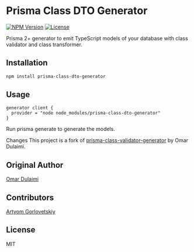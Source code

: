 # Prisma Class DTO Generator

[![NPM Version](https://img.shields.io/npm/v/prisma-class-dto-generator.svg)](https://www.npmjs.com/package/prisma-class-dto-generator)
[![License](https://img.shields.io/npm/l/prisma-class-dto-generator.svg)](https://github.com/omar-dulaimi/prisma-class-dto-generator/blob/master/LICENSE)

Prisma 2+ generator to emit TypeScript models of your database with class validator and class transformer.

## Installation

```sh
npm install prisma-class-dto-generator
```

## Usage

```
generator client {
  provider = "node node_modules/prisma-class-dto-generator"
}
```

Run prisma generate to generate the models.

Changes
This project is a fork of [prisma-class-validator-generator](https://github.com/omar-dulaimi/prisma-class-validator-generator) by Omar Dulaimi.

## Original Author
[Omar Dulaimi](https://github.com/omar-dulaimi)

## Contributors
[Artyom Gorlovetskiy](https://github.com/unbywyd)

## License
MIT